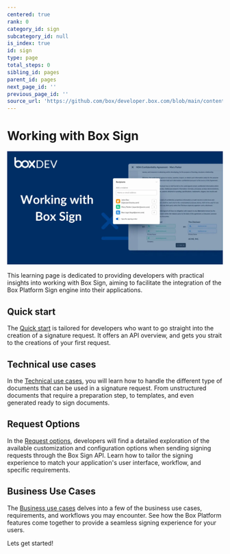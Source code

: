 ```yaml
---
centered: true
rank: 0
category_id: sign
subcategory_id: null
is_index: true
id: sign
type: page
total_steps: 0
sibling_id: pages
parent_id: pages
next_page_id: ''
previous_page_id: ''
source_url: 'https://github.com/box/developer.box.com/blob/main/content/pages/sign/index.md'
---
```

# Working with Box Sign

<ImageFrame center>

![](images/working-with-box-sign.png)

</ImageFrame>

This learning page is dedicated to providing developers with practical insights
into working with Box Sign, aiming to facilitate the integration of the Box
Platform Sign engine into their applications.

## Quick start

The [Quick start][quick-start] is tailored for developers who want to go
straight into the creation of a signature request. It offers an API overview,
and gets you strait to the creations of your first request.

## Technical use cases

In the [Technical use cases][technical-use-cases], you will learn how to handle
the different type of documents that can be used in a signature request. From
unstructured documents that require a preparation step, to templates, and even
generated ready to sign documents.

## Request Options

In the [Request options][request-options], developers will find a detailed
exploration of the available customization and configuration options when
sending signing requests through the Box Sign API. Learn how to tailor the
signing experience to match your application's user interface, workflow, and
specific requirements.

## Business Use Cases

The [Business use cases][advanced-use-cases] delves into a few of the business
use cases, requirements, and workflows you may encounter. See how the Box
Platform features come together to provide a seamless signing experience for
your users.

Lets get started!

[quick-start]:page://sign/quick-start
[request-options]:page://sign/request-options
[technical-use-cases]:page://sign/technical-use-cases
[advanced-use-cases]:page://sign/advanced-use-cases

<!-- <Tabs>

<Tab title='cURL'>

```bash
    
```

</Tab>

<Tab title='Python Gen SDK'>

```python

```

</Tab>

</Tabs>

-->